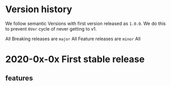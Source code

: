 # Version history

We follow semantic Versions with first version released as `1.0.0`. We do this to prevent `0Ver` cycle of never getting to v1.

All Breaking releases are `major`
All Feature releases are `minor`
All 


# 2020-0x-0x First stable release

## features
